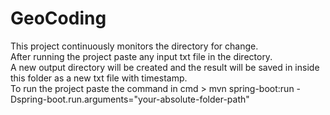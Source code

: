 # GeoCoding
This project continuously monitors the directory for change.<br/>
After running the project paste any input txt file in the directory.<br/>
A new output directory will be created and the result will be saved in inside this folder as a new txt file with timestamp.<br/>
To run the project paste the command in cmd  > mvn spring-boot:run -Dspring-boot.run.arguments="your-absolute-folder-path" <br/>

